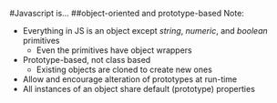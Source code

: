 #Javascript is...
##object-oriented and prototype-based
Note:
+ Everything in JS is an object except _string_, _numeric_, and _boolean_ primitives
    + Even the primitives have object wrappers
+ Prototype-based, not class based
    + Existing objects are cloned to create new ones
+ Allow and encourage alteration of prototypes at run-time
+ All instances of an object share default (prototype) properties